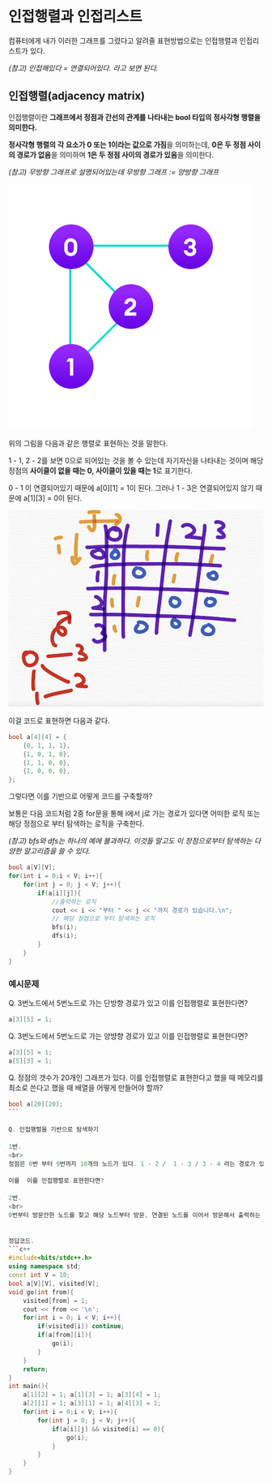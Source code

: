 # 인접행렬과 인접리스트

컴퓨터에게 내가 이러한 그래프를 그렸다고 알려줄 표현방법으로는 인접행렬과 인접리스트가 있다. 

*(참고) 인접해있다 = 연결되어있다. 라고 보면 된다.*

## 인접행렬(adjacency matrix)

인접행렬이란 **그래프에서 정점과 간선의 관계를 나타내는  bool 타입의 정사각형 행렬을 의미한다.**

**정사각형 행렬의 각 요소가 0 또는 1이라는 값으로 가짐**을 의미하는데, **0은 두 정점 사이의 경로가 없음**을 의미하며 **1은 두 정점 사이의 경로가 있음**을 의미한다.   

*(참고) 무방향 그래프로 설명되어있는데 무방향 그래프 := 양방향 그래프*

![img01](../99_assets/02_04_01.png)

위의 그림을 다음과 같은 행렬로 표현하는 것을 말한다. 

1 - 1, 2 - 2를 보면 0으로 되어있는 것을 볼 수 있는데 자기자신을 나타내는 것이며 해당 정점의 **사이클이 없을 때는 0, 사이클이 있을 때는 1**로 표기한다. 

0 - 1 이 연결되어있기 때문에 a[0][1] = 1이 된다. 그러나 1 - 3은 연결되어있지 않기 때문에 a[1][3] = 0이 된다.

![img02](../99_assets/02_04_02.png)

이걸 코드로 표현하면 다음과 같다. 

```c++
bool a[4][4] = {
    {0, 1, 1, 1},
    {1, 0, 1, 0},
    {1, 1, 0, 0},
    {1, 0, 0, 0},
};
```

그렇다면 이를 기반으로 어떻게 코드를 구축할까? 

보통은 다음 코드처럼 2중 for문을 통해 i에서 j로 가는 경로가 있다면 어떠한 로직 또는 해당 정점으로 부터 탐색하는 로직을 구축한다. 

*(참고) bfs와 dfs는 하나의 예에 불과하다. 이것들 말고도 이 정점으로부터 탐색하는 다양한 알고리즘을 쓸 수 있다.*

```c++
bool a[V][V];
for(int i = 0;i < V; i++){
    for(int j = 0; j < V; j++){
        if(a[i][j]){
            //출력하는 로직
            cout << i << "부터 " << j << "까지 경로가 있습니다.\n";
            // 해당 정점으로 부터 탐색하는 로직
            bfs(i);
            dfs(i);
        }
    }
}
```

### 예시문제

Q. 3번노드에서 5번노드로 가는 단방향 경로가 있고 이를 인접행렬로 표현한다면? 

```c++
a[3][5] = 1;
```

Q. 3번노드에서 5번노드로 가는 양뱡향 경로가 있고 이를 인접행렬로 표현한다면? 

```c++
a[3][5] = 1;
a[5][3] = 1;
```

Q. 정점의 갯수가 20개인 그래프가 있다. 이를 인접행렬로 표현한다고 했을 때 메모리를 최소로 쓴다고 했을 때 배열을 어떻게 만들어야 할까? 

```c++
bool a[20][20];
​```

Q. 인접행렬을 기반으로 탐색하기​

1번. 
<br>
정점은 0번 부터 9번까지 10개의 노드가 있다. 1 - 2 /  1 - 3 / 3 - 4 라는 경로가 있다. (1번과 2번, 1번과 3번, 3번과 4번은 연결되어있다.) 

이를  이를 인접행렬로 표현한다면? 

2번. 
<br>
0번부터 방문안한 노드를 찾고 해당 노드부터 방문, 연결된 노드를 이어서 방문해서 출력하는 재귀함수를 만들고 싶다면 어떻게 해야할까? 또한, 정점을 방문하고 다시 방문하지 않게 만드려면 어떻게 해야할까? 


정답코드.
```c++
#include<bits/stdc++.h>
using namespace std; 
const int V = 10;
bool a[V][V], visited[V];
void go(int from){ 
	visited[from] = 1; 
	cout << from << '\n';
	for(int i = 0; i < V; i++){
		if(visited[i]) continue;
		if(a[from][i]){ 
			go(i);
		}
	}
	return;
}
int main(){
	a[1][2] = 1; a[1][3] = 1; a[3][4] = 1;
	a[2][1] = 1; a[3][1] = 1; a[4][3] = 1;
	for(int i = 0;i < V; i++){
		for(int j = 0; j < V; j++){
			if(a[i][j] && visited[i] == 0){
				go(i); 
			}
		}
	} 
} 
```